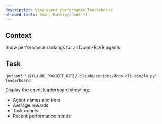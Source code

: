 ```yaml
---
description: View agent performance leaderboard
allowed-tools: Read, Bash(python3:*)
---
```


## Context

Show performance rankings for all Doom-RLVR agents.

## Task

!`python3 "${CLAUDE_PROJECT_DIR}/.claude/scripts/doom-cli-simple.py" leaderboard`

Display the agent leaderboard showing:
- Agent names and tiers
- Average rewards
- Task counts
- Recent performance trends